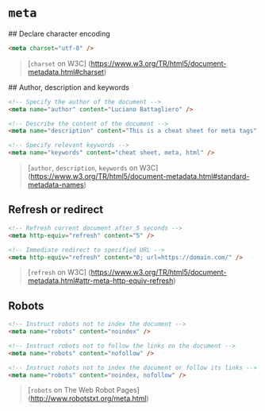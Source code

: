# `meta`

## Declare character encoding

```html
<meta charset="utf-8" />
```

> [`charset` on W3C]
(https://www.w3.org/TR/html5/document-metadata.html#charset)


## Author, description and keywords

```html
<!-- Specify the author of the document -->
<meta name="author" content="Luciano Battagliero" />

<!-- Describe the content of the document -->
<meta name="description" content="This is a cheat sheet for meta tags" />

<!-- Specify relevant keywords -->
<meta name="keywords" content="cheat sheet, meta, html" />
```

> [`author`, `description`, `keywords` on W3C]
(https://www.w3.org/TR/html5/document-metadata.html#standard-metadata-names)


## Refresh or redirect

```html
<!-- Refresh current document after 5 seconds -->
<meta http-equiv="refresh" content="5" />

<!-- Immediate redirect to specified URL -->
<meta http-equiv="refresh" content="0; url=https://domain.com/" />
```

> [`refresh` on W3C]
(https://www.w3.org/TR/html5/document-metadata.html#attr-meta-http-equiv-refresh)


## Robots

```html
<!-- Instruct robots not to index the document -->
<meta name="robots" content="noindex" />

<!-- Instruct robots not to follow the links on the document -->
<meta name="robots" content="nofollow" />

<!-- Instruct robots not to index the document or follow its links -->
<meta name="robots" content="noindex, nofollow" />
```

> [`robots` on The Web Robot Pages]
(http://www.robotstxt.org/meta.html)
